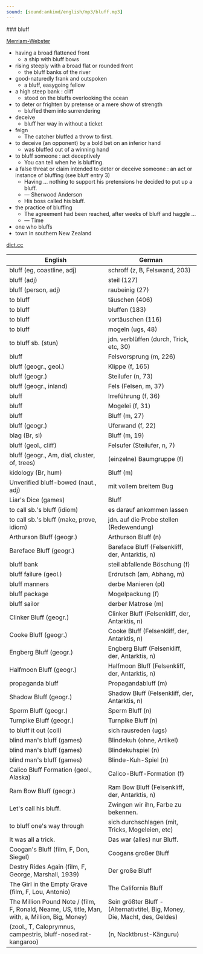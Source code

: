 ```yaml
---
sound: [sound:ankimd/english/mp3/bluff.mp3]
---
```


\### bluff

[Merriam-Webster](https://www.merriam-webster.com/dictionary/bluff)

- having a broad flattened front
    - a ship with bluff bows
- rising steeply with a broad flat or rounded front
    - the bluff banks of the river
- good-naturedly frank and outspoken
    - a bluff, easygoing fellow
- a high steep bank : cliff
    - stood on the bluffs overlooking the ocean
- to deter or frighten by pretense or a mere show of strength
    - bluffed them into surrendering
- deceive
    - bluff her way in without a ticket
- feign
    - The catcher bluffed a throw to first.
- to deceive (an opponent) by a bold bet on an inferior hand
    - was bluffed out of a winning hand
- to bluff someone : act deceptively
    - You can tell when he is bluffing.
- a false threat or claim intended to deter or deceive someone : an act or instance of bluffing (see bluff entry 3)
    - Having … nothing to support his pretensions he decided to put up a bluff.
    - — Sherwood Anderson
    - His boss called his bluff.
- the practice of bluffing
    - The agreement had been reached, after weeks of bluff and haggle …
    - — Time
- one who bluffs
- town in southern New Zealand

[dict.cc](https://www.dict.cc/bluff)

| English        | German       |
| -------------- | ------------ |
| bluff (eg, coastline, adj) | schroff (z, B, Felswand, 203) |
| bluff (adj) | steil (127) |
| bluff (person, adj) | raubeinig (27) |
| to bluff | täuschen (406) |
| to bluff | bluffen (183) |
| to bluff | vortäuschen (116) |
| to bluff | mogeln (ugs, 48) |
| to bluff sb. (stun) | jdn. verblüffen (durch, Trick, etc, 30) |
| bluff | Felsvorsprung (m, 226) |
| bluff (geogr., geol.) | Klippe (f, 165) |
| bluff (geogr.) | Steilufer (n, 73) |
| bluff (geogr., inland) | Fels (Felsen, m, 37) |
| bluff | Irreführung (f, 36) |
| bluff | Mogelei (f, 31) |
| bluff | Bluff (m, 27) |
| bluff (geogr.) | Uferwand (f, 22) |
| blag (Br, sl) | Bluff (m, 19) |
| bluff (geol., cliff) | Felsufer (Steilufer, n, 7) |
| bluff (geogr., Am, dial, cluster, of, trees) | (einzelne) Baumgruppe (f) |
| kidology (Br, hum) | Bluff (m) |
| Unverified bluff-bowed (naut., adj) | mit vollem breitem Bug |
| Liar's Dice (games) | Bluff |
| to call sb.'s bluff (idiom) | es darauf ankommen lassen |
| to call sb.'s bluff (make, prove, idiom) | jdn. auf die Probe stellen (Redewendung) |
| Arthurson Bluff (geogr.) | Arthurson Bluff (n) |
| Bareface Bluff (geogr.) | Bareface Bluff (Felsenkliff, der, Antarktis, n) |
| bluff bank | steil abfallende Böschung (f) |
| bluff failure (geol.) | Erdrutsch (am, Abhang, m) |
| bluff manners | derbe Manieren (pl) |
| bluff package | Mogelpackung (f) |
| bluff sailor | derber Matrose (m) |
| Clinker Bluff (geogr.) | Clinker Bluff (Felsenkliff, der, Antarktis, n) |
| Cooke Bluff (geogr.) | Cooke Bluff (Felsenkliff, der, Antarktis, n) |
| Engberg Bluff (geogr.) | Engberg Bluff (Felsenkliff, der, Antarktis, n) |
| Halfmoon Bluff (geogr.) | Halfmoon Bluff (Felsenkliff, der, Antarktis, n) |
| propaganda bluff | Propagandabluff (m) |
| Shadow Bluff (geogr.) | Shadow Bluff (Felsenkliff, der, Antarktis, n) |
| Sperm Bluff (geogr.) | Sperm Bluff (n) |
| Turnpike Bluff (geogr.) | Turnpike Bluff (n) |
| to bluff it out (coll) | sich rausreden (ugs) |
| blind man's bluff (games) | Blindekuh (ohne, Artikel) |
| blind man's bluff (games) | Blindekuhspiel (n) |
| blind man's bluff (games) | Blinde-Kuh-Spiel (n) |
| Calico Bluff Formation (geol., Alaska) | Calico-Bluff-Formation (f) |
| Ram Bow Bluff (geogr.) | Ram Bow Bluff (Felsenkliff, der, Antarktis, n) |
| Let's call his bluff. | Zwingen wir ihn, Farbe zu bekennen. |
| to bluff one's way through | sich durchschlagen (mit, Tricks, Mogeleien, etc) |
| It was all a trick. | Das war (alles) nur Bluff. |
| Coogan's Bluff (film, F, Don, Siegel) | Coogans großer Bluff |
| Destry Rides Again (film, F, George, Marshall, 1939) | Der große Bluff |
| The Girl in the Empty Grave (film, F, Lou, Antonio) | The California Bluff |
| The Million Pound Note / (film, F, Ronald, Neame, US, title, Man, with, a, Million, Big, Money) | Sein größter Bluff - (Alternativtitel, Big, Money, Die, Macht, des, Geldes) |
|  (zool., T, Caloprymnus, campestris, bluff-nosed rat-kangaroo) |  (n, Nacktbrust-Känguru) |
